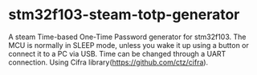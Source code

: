 # stm32f103-steam-totp-generator
A steam Time-based One-Time Password generator for stm32f103.
The MCU is normally in SLEEP mode, unless you wake it up using a button or connect it to a PC via USB.
Time can be changed through a UART connection.
Using Cifra library(https://github.com/ctz/cifra).
